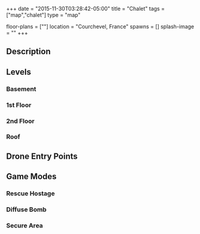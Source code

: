 +++
date = "2015-11-30T03:28:42-05:00"
title = "Chalet"
tags = ["map","chalet"]
type = "map"

floor-plans = [""]
location = "Courchevel, France"
spawns = []
splash-image = ""
+++

## Description

## Levels

### Basement

### 1st Floor

### 2nd Floor

### Roof

## Drone Entry Points

## Game Modes

### Rescue Hostage

### Diffuse Bomb

### Secure Area
